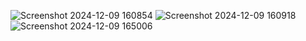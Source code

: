 ![Screenshot 2024-12-09 160854](https://github.com/user-attachments/assets/7a991414-1d71-4e5d-af5c-0d96a6199814)
![Screenshot 2024-12-09 160918](https://github.com/user-attachments/assets/91497ac8-1ac9-4ca4-8408-2a960918dc24)
![Screenshot 2024-12-09 165006](https://github.com/user-attachments/assets/da96cb48-1231-4f16-9382-6dcccef81a63)
